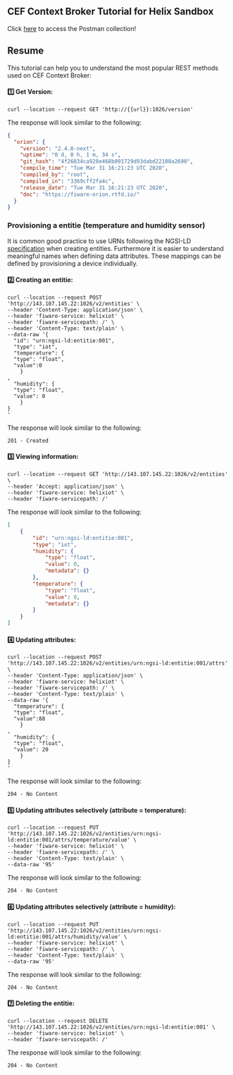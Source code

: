 ## CEF Context Broker Tutorial for Helix Sandbox

Click <a href="https://github.com/Helix-Platform/Sandbox-NG/blob/master/postman/gohelix_postman_collection.json">here</a> to access the Postman collection! 

## Resume

This tutorial can help you to understand the most popular REST methods used on CEF Context Broker:

#### :one: Get Version:

```console
curl --location --request GET 'http://{{url}}:1026/version'
```

The response will look similar to the following:

```json
{
  "orion": {
    "version": "2.4.0-next",
    "uptime": "0 d, 0 h, 1 m, 34 s",
    "git_hash": "4f26834ca928e468b091729d93dabd22108a2690",
    "compile_time": "Tue Mar 31 16:21:23 UTC 2020",
    "compiled_by": "root",
    "compiled_in": "3369cff2fa4c",
    "release_date": "Tue Mar 31 16:21:23 UTC 2020",
    "doc": "https://fiware-orion.rtfd.io/"
  }
}
```

### Provisioning a entitie (temperature and humidity sensor) 

It is common good practice to use URNs following the NGSI-LD
[specification](https://www.etsi.org/deliver/etsi_gs/CIM/001_099/009/01.01.01_60/gs_CIM009v010101p.pdf) when creating
entities. Furthermore it is easier to understand meaningful names when defining data attributes. These mappings can be
defined by provisioning a device individually.

#### :two: Creating an entitie:

```console
curl --location --request POST 'http://143.107.145.22:1026/v2/entities' \
--header 'Content-Type: application/json' \
--header 'fiware-service: helixiot' \
--header 'fiware-servicepath: /' \
--header 'Content-Type: text/plain' \
--data-raw '{
  "id": "urn:ngsi-ld:entitie:001",
  "type": "iot",
  "temperature": {
  "type": "float",
  "value":0
    }
,
  "humidity": {
  "type": "float",
  "value": 0
	}
}
'
```

The response will look similar to the following:

```status 201
201 - Created
```

#### :three: Viewing information:

```console
curl --location --request GET 'http://143.107.145.22:1026/v2/entities' \
--header 'Accept: application/json' \
--header 'fiware-service: helixiot' \
--header 'fiware-servicepath: /'
```

The response will look similar to the following:

```json
[
    {
        "id": "urn:ngsi-ld:entitie:001",
        "type": "iot",
        "humidity": {
            "type": "float",
            "value": 0,
            "metadata": {}
        },
        "temperature": {
            "type": "float",
            "value": 0,
            "metadata": {}
        }
    }
]
```

#### :four: Updating attributes:

```console
curl --location --request POST 'http://143.107.145.22:1026/v2/entities/urn:ngsi-ld:entitie:001/attrs' \
--header 'Content-Type: application/json' \
--header 'fiware-service: helixiot' \
--header 'fiware-servicepath: /' \
--header 'Content-Type: text/plain' \
--data-raw '{
  "temperature": {
  "type": "float",
  "value":88
    }
,
  "humidity": {
  "type": "float",
  "value": 20
	}
}
'
```

The response will look similar to the following:

```status 204
204 - No Content
```

#### :five: Updating attributes selectively (attribute = temperature):

```console
curl --location --request PUT 'http://143.107.145.22:1026/v2/entities/urn:ngsi-ld:entitie:001/attrs/temperature/value' \
--header 'fiware-service: helixiot' \
--header 'fiware-servicepath: /' \
--header 'Content-Type: text/plain' \
--data-raw '95'
```

The response will look similar to the following:

```status 204
204 - No Content
```

#### :six: Updating attributes selectively (attribute = humidity):

```console
curl --location --request PUT 'http://143.107.145.22:1026/v2/entities/urn:ngsi-ld:entitie:001/attrs/humidity/value' \
--header 'fiware-service: helixiot' \
--header 'fiware-servicepath: /' \
--header 'Content-Type: text/plain' \
--data-raw '95'
```

The response will look similar to the following:

```status 204
204 - No Content
```

#### :seven: Deleting the entitie:

```console
curl --location --request DELETE 'http://143.107.145.22:1026/v2/entities/urn:ngsi-ld:entitie:001' \
--header 'fiware-service: helixiot' \
--header 'fiware-servicepath: /'
```

The response will look similar to the following:

```status 204
204 - No Content
```
